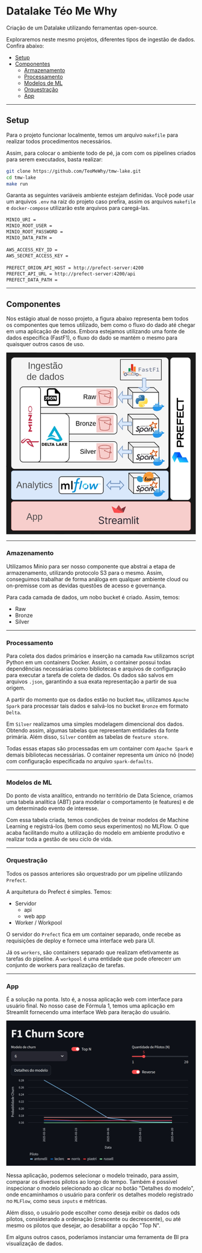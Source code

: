 # Datalake Téo Me Why

Criação de um Datalake utilizando ferramentas open-source.

Exploraremos neste mesmo projetos, diferentes tipos de ingestão de dados. Confira abaixo:

- [Setup](#setup)
- [Componentes](#Componentes)
    - [Armazenamento](#amazenamento)
    - [Processamento](#processamento)
    - [Modelos de ML](#modelos-de-ml)
    - [Orquestração](#orquestração)
    - [App](#app)

---

## Setup

Para o projeto funcionar localmente, temos um arquivo `makefile` para realizar todos procedimentos necessários.

Assim, para colocar o ambiente todo de pé, ja com com os pipelines criados para serem executados, basta realizar:

```bash
git clone https://github.com/TeoMeWhy/tmw-lake.git
cd tmw-lake
make run
```

Garanta as seguintes variáveis ambiente estejam definidas. Você pode usar um arquivos `.env` na raiz do projeto caso prefira, assim os arquivos `makefile` e `docker-compose` utilizarão este arquivos para caregá-las.

```
MINIO_URI =
MINIO_ROOT_USER = 
MINIO_ROOT_PASSWORD = 
MINIO_DATA_PATH = 

AWS_ACCESS_KEY_ID = 
AWS_SECRET_ACCESS_KEY = 

PREFECT_ORION_API_HOST = http://prefect-server:4200
PREFECT_API_URL = http://prefect-server:4200/api
PREFECT_DATA_PATH = 
```
---

## Componentes

Nos estágio atual de nosso projeto, a figura abaixo representa bem todos os componentes que temos utilizado, bem como o fluxo do dado até chegar em uma aplicação de dados. Embora estejamos utilizando uma fonte de dados específica (FastF1), o fluxo do dado se mantém o mesmo para quaisquer outros casos de uso.

<img src="workflow.jpeg" width=600>

---

### Amazenamento

Utilizamos Minio para ser nosso componente que abstrai a etapa de armazenamento, utilizando protocolo S3 para o mesmo. Assim, conseguimos trabalhar de forma análoga em qualquer ambiente cloud ou on-premisse com as devidas questões de acesso e governança.

Para cada camada de dados, um nobo bucket é criado. Assim, temos:

- Raw
- Bronze
- Silver

---

### Processamento

Para coleta dos dados primários e inserção na camada `Raw` utilizamos script Python em um containers Docker. Assim, o container possui todas dependências necessárias como bibliotecas e arquivos de configuração para executar a tarefa de coleta de dados. Os dados são salvos em arquivos `.json`, garantindo a sua exata representação a partir de sua origem.

A partir do momento que os dados estão no bucket `Raw`, utilizamos `Apache Spark` para processar tais dados e salvá-los no bucket `Bronze` em formato `Delta`.

Em `Silver` realizamos uma simples modelagem dimencional dos dados. Obtendo assim, algumas tabelas que representam entidades da fonte primária. Além disso, `Silver` contêm as tabelas de `feature store`.

Todas essas etapas são processadas em um container com `Apache Spark` e demais bibliotecas necessárias. O container representa um único nó (node) com configuração especificada no arquivo `spark-defaults`.

---

### Modelos de ML

Do ponto de vista analítico, entrando no território de Data Science, criamos uma tabela analítica (ABT) para modelar o comportamento (e features) e de um determinado evento de interesse.

Com essa tabela criada, temos condições de treinar modelos de Machine Learning e registrá-los (bem como seus experimentos) no MLFlow. O que acaba facilitando muito a utilização do modelo em ambiente produtivo e realizar toda a gestão de seu ciclo de vida.

---

### Orquestração

Todos os passos anteriores são orquestrado por um pipeline utilizando `Prefect`.

A arquitetura do Prefect é simples. Temos:

- Servidor
    - api
    - web app
- Worker / Workpool

O servidor do `Prefect` fica em um container separado, onde recebe as requisições de deploy e fornece uma interface web para UI.

Já os `workers`, são containers separado que realizam efetivamente as tarefas do pipeline. A `workpool` é uma entidade que pode oferecerr um conjunto de workers para realização de tarefas.

---

### App


É a solução na ponta. Isto é, a nossa aplicação web com interface para usuário final. No nosso case de Fórmula 1, temos uma aplicação em Streamlit fornecendo uma interface Web para iteração do usuário.

<img src="app.jpeg" width=700>

Nessa aplicação, podemos selecionar o modelo treinado, para assim, comparar os diversos pilotos ao longo do tempo. Também é possível inspecionar o modelo selecionado ao clicar no botão "Detalhes do modelo", onde encaminhamos o usuário para conferir os detalhes modelo registrado no `MLFlow`, como seus `inputs` e métricas.

Além disso, o usuário pode escolher como deseja exibir os dados ods pilotos, considerando a ordenação (crescente ou decrescente), ou até mesmo os pilotos que desejar, ao desabilitar a opção "Top N".

Em alguns outros casos, poderíamos instanciar uma ferramenta de BI pra visualização de dados.
